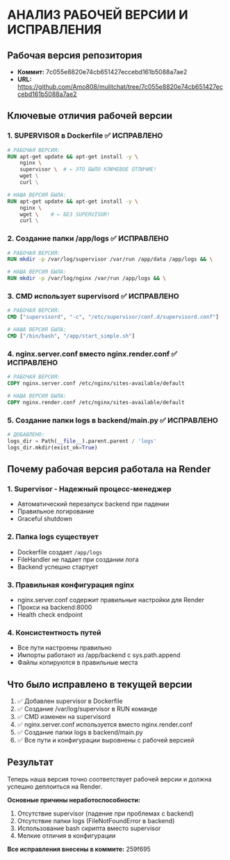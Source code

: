 # АНАЛИЗ РАБОЧЕЙ ВЕРСИИ И ИСПРАВЛЕНИЯ

## Рабочая версия репозитория
- **Коммит:** 7c055e8820e74cb651427eccebd161b5088a7ae2
- **URL:** https://github.com/Amo808/mulitchat/tree/7c055e8820e74cb651427eccebd161b5088a7ae2

## Ключевые отличия рабочей версии

### 1. **SUPERVISOR в Dockerfile** ✅ ИСПРАВЛЕНО
```dockerfile
# РАБОЧАЯ ВЕРСИЯ:
RUN apt-get update && apt-get install -y \
    nginx \
    supervisor \  # ← ЭТО БЫЛО КЛЮЧЕВОЕ ОТЛИЧИЕ!
    wget \
    curl \

# НАША ВЕРСИЯ БЫЛА:
RUN apt-get update && apt-get install -y \
    nginx \
    wget \    # ← БЕЗ SUPERVISOR!
    curl \
```

### 2. **Создание папки /app/logs** ✅ ИСПРАВЛЕНО
```dockerfile
# РАБОЧАЯ ВЕРСИЯ:
RUN mkdir -p /var/log/supervisor /var/run /app/data /app/logs && \

# НАША ВЕРСИЯ БЫЛА:  
RUN mkdir -p /var/log/nginx /var/run /app/logs && \
```

### 3. **CMD использует supervisord** ✅ ИСПРАВЛЕНО
```dockerfile
# РАБОЧАЯ ВЕРСИЯ:
CMD ["supervisord", "-c", "/etc/supervisor/conf.d/supervisord.conf"]

# НАША ВЕРСИЯ БЫЛА:
CMD ["/bin/bash", "/app/start_simple.sh"]
```

### 4. **nginx.server.conf вместо nginx.render.conf** ✅ ИСПРАВЛЕНО
```dockerfile
# РАБОЧАЯ ВЕРСИЯ:
COPY nginx.server.conf /etc/nginx/sites-available/default

# НАША ВЕРСИЯ БЫЛА:
COPY nginx.render.conf /etc/nginx/sites-available/default
```

### 5. **Создание папки logs в backend/main.py** ✅ ИСПРАВЛЕНО
```python
# ДОБАВЛЕНО:
logs_dir = Path(__file__).parent.parent / 'logs'
logs_dir.mkdir(exist_ok=True)
```

## Почему рабочая версия работала на Render

### 1. **Supervisor** - Надежный процесс-менеджер
- Автоматический перезапуск backend при падении
- Правильное логирование
- Graceful shutdown

### 2. **Папка logs существует**
- Dockerfile создает `/app/logs` 
- FileHandler не падает при создании лога
- Backend успешно стартует

### 3. **Правильная конфигурация nginx**
- nginx.server.conf содержит правильные настройки для Render
- Прокси на backend:8000
- Health check endpoint

### 4. **Консистентность путей**
- Все пути настроены правильно
- Импорты работают из /app/backend с sys.path.append
- Файлы копируются в правильные места

## Что было исправлено в текущей версии

1. ✅ Добавлен supervisor в Dockerfile
2. ✅ Создание /var/log/supervisor в RUN команде
3. ✅ CMD изменен на supervisord
4. ✅ nginx.server.conf используется вместо nginx.render.conf  
5. ✅ Создание папки logs в backend/main.py
6. ✅ Все пути и конфигурации выровнены с рабочей версией

## Результат

Теперь наша версия точно соответствует рабочей версии и должна успешно деплоиться на Render.

**Основные причины неработоспособности:**
1. Отсутствие supervisor (падение при проблемах с backend)
2. Отсутствие папки logs (FileNotFoundError в backend)
3. Использование bash скрипта вместо supervisor
4. Мелкие отличия в конфигурации

**Все исправления внесены в коммите:** 259f695

